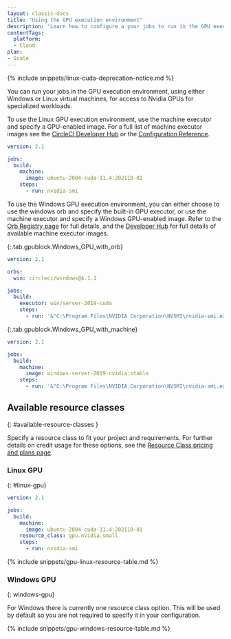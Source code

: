 ```yaml
---
layout: classic-docs
title: "Using the GPU execution environment"
description: "Learn how to configure a your jobs to run in the GPU execution environment."
contentTags:
  platform:
  - Cloud
plan:
- Scale
---
```


{% include snippets/linux-cuda-deprecation-notice.md %}

You can run your jobs in the GPU execution environment, using either Windows or Linux virtual machines, for access to Nvidia GPUs for specialized workloads.

To use the Linux GPU execution environment, use the machine executor and specify a GPU-enabled image. For a full list of machine executor images see the [CircleCI Developer Hub](https://circleci.com/developer/images?imageType=machine) or the [Configuration Reference]({{site.baseurl}}/configuration-reference#available-linux-gpu-images).

```yaml
version: 2.1

jobs:
  build:
    machine:
      image: ubuntu-2004-cuda-11.4:202110-01
    steps:
      - run: nvidia-smi
```

To use the Windows GPU execution environment, you can either choose to use the windows orb and specify the built-in GPU executor, or use the machine executor and specify a Windows GPU-enabled image. Refer to the [Orb Registry page](https://circleci.com/developer/orbs/orb/circleci/windows) for full details, and the [Developer Hub](https://circleci.com/developer/images?imageType=machine) for full details of available machine executor images.

{:.tab.gpublock.Windows_GPU_with_orb}
```yaml
version: 2.1

orbs:
  win: circleci/windows@4.1.1

jobs:
  build:
    executor: win/server-2019-cuda
    steps:
      - run: '&"C:\Program Files\NVIDIA Corporation\NVSMI\nvidia-smi.exe"'
```

{:.tab.gpublock.Windows_GPU_with_machine}
```yaml
version: 2.1

jobs:
  build:
    machine:
      image: windows-server-2019-nvidia:stable
    steps:
      - run: '&"C:\Program Files\NVIDIA Corporation\NVSMI\nvidia-smi.exe"'
```

## Available resource classes
{: #available-resource-classes }

Specify a resource class to fit your project and requirements. For further details on credit usage for these options, see the [Resource Class pricing and plans page](https://circleci.com/product/features/resource-classes/).

### Linux GPU
{: #linux-gpu}

```yaml
version: 2.1

jobs:
  build:
    machine:
      image: ubuntu-2004-cuda-11.4:202110-01
    resource_class: gpu.nvidia.small
    steps:
      - run: nvidia-smi
```

{% include snippets/gpu-linux-resource-table.md %}

### Windows GPU
{: windows-gpu}

For Windows there is currently one resource class option. This will be used by default so you are not required to specify it in your configuration.

{% include snippets/gpu-windows-resource-table.md %}